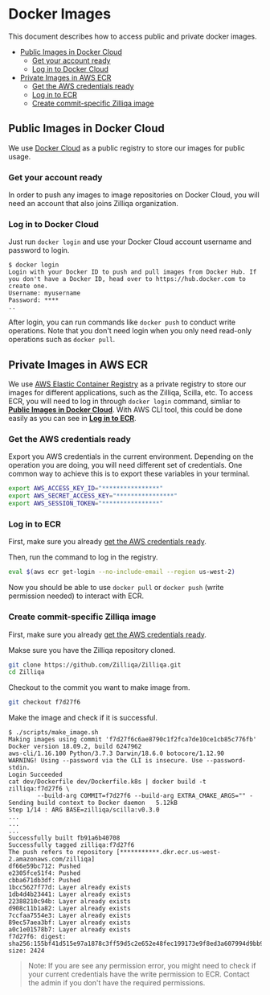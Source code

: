 # Docker Images

This document describes how to access public and private docker images.

- [Public Images in Docker Cloud](#public-images-in-docker-cloud)
  - [Get your account ready](#get-your-account-ready)
  - [Log in to Docker Cloud](#log-in-to-docker-cloud)
- [Private Images in AWS ECR](#private-images-in-aws-ecr)
  - [Get the AWS credentials ready](#get-the-aws-credentials-ready)
  - [Log in to ECR](#log-in-to-ecr)
  - [Create commit-specific Zilliqa image](#create-commit-specific-zilliqa-image)

## Public Images in Docker Cloud

We use [Docker Cloud](https://cloud.docker.com/) as a public registry to store our images for public usage.

### Get your account ready

In order to push any images to image repositories on Docker Cloud, you will need an account that also joins Zilliqa organization.

### Log in to Docker Cloud

Just run `docker login` and use your Docker Cloud account username and password to login.

```console
$ docker login
Login with your Docker ID to push and pull images from Docker Hub. If you don't have a Docker ID, head over to https://hub.docker.com to create one.
Username: myusername
Password: ****
..
```

After login, you can run commands like `docker push` to conduct write operations. Note that you don't need login when you only need read-only operations such as `docker pull`.

## Private Images in AWS ECR

We use [AWS Elastic Container Registry](https://aws.amazon.com/ecr/) as a private registry to store our images for different applications, such as the Zilliqa, Scilla, etc. To access ECR, you will need to log in through `docker login` command, simliar to [**Public Images in Docker Cloud**](#public-images-in-docker-cloud). With AWS CLI tool, this could be done easily as you can see in [**Log in to ECR**](#log-in-to-ecr).

### Get the AWS credentials ready

Export you AWS credentials in the current environment. Depending on the operation you are doing, you will need different set of credentials. One common way to achieve this is to export these variables in your terminal.

```bash
export AWS_ACCESS_KEY_ID="****************"
export AWS_SECRET_ACCESS_KEY="****************"
export AWS_SESSION_TOKEN="****************"
```

### Log in to ECR

First, make sure you already [get the AWS credentials ready](#get-the-aws-credentials-ready).

Then, run the command to log in the registry.

```bash
eval $(aws ecr get-login --no-include-email --region us-west-2)
```

Now you should be able to use `docker pull` or `docker push` (write permission needed) to interact with ECR.

### Create commit-specific Zilliqa image

First, make sure you already [get the AWS credentials ready](#get-the-aws-credentials-ready).

Makse sure you have the Zilliqa repository cloned.

```bash
git clone https://github.com/Zilliqa/Zilliqa.git
cd Zilliqa
```

Checkout to the commit you want to make image from.

```bash
git checkout f7d27f6
```

Make the image and check if it is successful.

```console
$ ./scripts/make_image.sh
Making images using commit 'f7d27f6c6ae8790c1f2fca7de10ce1cb85c776fb'
Docker version 18.09.2, build 6247962
aws-cli/1.16.100 Python/3.7.3 Darwin/18.6.0 botocore/1.12.90
WARNING! Using --password via the CLI is insecure. Use --password-stdin.
Login Succeeded
cat dev/Dockerfile dev/Dockerfile.k8s | docker build -t zilliqa:f7d27f6 \
        --build-arg COMMIT=f7d27f6 --build-arg EXTRA_CMAKE_ARGS="" -
Sending build context to Docker daemon   5.12kB
Step 1/14 : ARG BASE=zilliqa/scilla:v0.3.0
...
...
...
Successfully built fb91a6b40708
Successfully tagged zilliqa:f7d27f6
The push refers to repository [***********.dkr.ecr.us-west-2.amazonaws.com/zilliqa]
df66e59bc712: Pushed
e2305fce51f4: Pushed
cbba671db3df: Pushed
1bcc5627f77d: Layer already exists
1db4d4b23441: Layer already exists
22388210c94b: Layer already exists
d908c11b1a82: Layer already exists
7ccfaa7554e3: Layer already exists
89ec57aea3bf: Layer already exists
a0c1e01578b7: Layer already exists
f7d27f6: digest: sha256:155bf41d515e97a1878c3ff59d5c2e652e48fec199173e9f8ed3a607994d9bb9 size: 2424
```

> Note: If you are see any permission error, you might need to check if your current credentials have the write permission to ECR. Contact the admin if you don't have the required permissions.